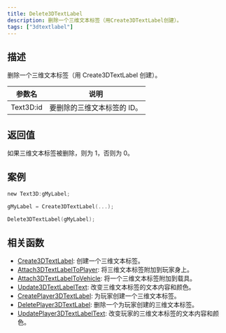 ```yaml
---
title: Delete3DTextLabel
description: 删除一个三维文本标签（用Create3DTextLabel创建）。
tags: ["3dtextlabel"]
---
```


<VersionWarnCN version='SA-MP 0.3a' />

## 描述

删除一个三维文本标签（用 Create3DTextLabel 创建）。

| 参数名    | 说明                        |
| --------- | --------------------------- |
| Text3D:id | 要删除的三维文本标签的 ID。 |

## 返回值

如果三维文本标签被删除，则为 1，否则为 0。

## 案例

```c
new Text3D:gMyLabel;

gMyLabel = Create3DTextLabel(...);

Delete3DTextLabel(gMyLabel);
```

## 相关函数

- [Create3DTextLabel](Create3DTextLabel): 创建一个三维文本标签。
- [Attach3DTextLabelToPlayer](Attach3DTextLabelToPlayer): 将三维文本标签附加到玩家身上。
- [Attach3DTextLabelToVehicle](Attach3DTextLabelToVehicle): 将一个三维文本标签附加到载具。
- [Update3DTextLabelText](Update3DTextLabelText): 改变三维文本标签的文本内容和颜色。
- [CreatePlayer3DTextLabel](CreatePlayer3DTextLabel): 为玩家创建一个三维文本标签。
- [DeletePlayer3DTextLabel](DeletePlayer3DTextLabel): 删除一个为玩家创建的三维文本标签。
- [UpdatePlayer3DTextLabelText](UpdatePlayer3DTextLabelText): 改变玩家的三维文本标签的文本内容和颜色。
